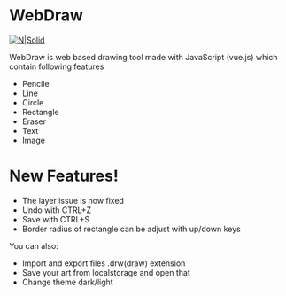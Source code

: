 # WebDraw

[![N|Solid](https://vuejs.org/images/logo.png)](https://nodesource.com/products/nsolid)



WebDraw is web based drawing tool made with JavaScript (vue.js) which contain following features

  - Pencile
  - Line
  - Circle
  - Rectangle
  - Eraser
  - Text
  - Image

# New Features!

  - The layer issue is now fixed
  - Undo with CTRL+Z
  - Save with CTRL+S
  - Border radius of rectangle can be adjust with up/down keys


You can also:
  - Import and export files .drw(draw) extension
  - Save your art from localstorage and open that
  - Change theme dark/light